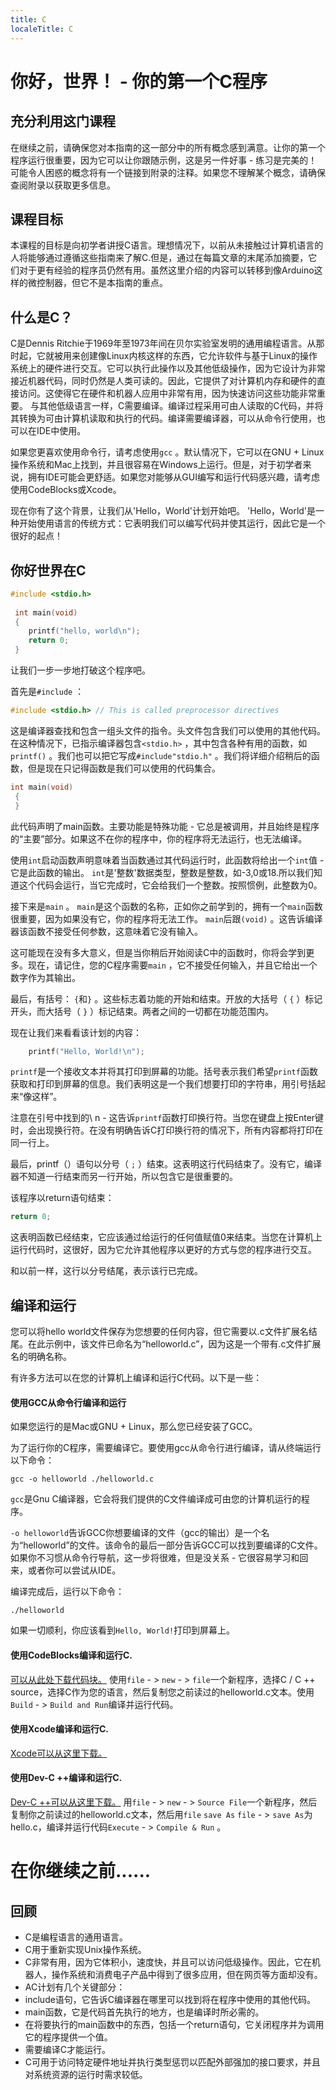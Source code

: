 ```yaml
---
title: C
localeTitle: C
---
```

# 你好，世界！ - 你的第一个C程序

## 充分利用这门课程

在继续之前，请确保您对本指南的这一部分中的所有概念感到满意。让你的第一个程序运行很重要，因为它可以让你跟随示例，这是另一件好事 - 练习是完美的！可能令人困惑的概念将有一个链接到附录的注释。如果您不理解某个概念，请确保查阅附录以获取更多信息。

## 课程目标

本课程的目标是向初学者讲授C语言。理想情况下，以前从未接触过计算机语言的人将能够通过遵循这些指南来了解C.但是，通过在每篇文章的末尾添加摘要，它们对于更有经验的程序员仍然有用。虽然这里介绍的内容可以转移到像Arduino这样的微控制器，但它不是本指南的重点。

## 什么是C？

C是Dennis Ritchie于1969年至1973年间在贝尔实验室发明的通用编程语言。从那时起，它就被用来创建像Linux内核这样的东西，它允许软件与基于Linux的操作系统上的硬件进行交互。它可以执行此操作以及其他低级操作，因为它设计为非常接近机器代码，同时仍然是人类可读的。因此，它提供了对计算机内存和硬件的直接访问。这使得它在硬件和机器人应用中非常有用，因为快速访问这些功能非常重要。 与其他低级语言一样，C需要编译。编译过程采用可由人读取的C代码，并将其转换为可由计算机读取和执行的代码。编译需要编译器，可以从命令行使用，也可以在IDE中使用。

如果您更喜欢使用命令行，请考虑使用`gcc` 。默认情况下，它可以在GNU + Linux操作系统和Mac上找到，并且很容易在Windows上运行。但是，对于初学者来说，拥有IDE可能会更舒适。如果您对能够从GUI编写和运行代码感兴趣，请考虑使用CodeBlocks或Xcode。

现在你有了这个背景，让我们从'Hello，World'计划开始吧。 'Hello，World'是一种开始使用语言的传统方式：它表明我们可以编写代码并使其运行，因此它是一个很好的起点！

## 你好世界在C

```C
#include <stdio.h> 
 
 int main(void) 
 { 
    printf("hello, world\n"); 
    return 0; 
 } 
```

让我们一步一步地打破这个程序吧。

首先是`#include` ：

```C
#include <stdio.h> // This is called preprocessor directives 
```

这是编译器查找和包含一组头文件的指令。头文件包含我们可以使用的其他代码。在这种情况下，已指示编译器包含`<stdio.h>` ，其中包含各种有用的函数，如`printf()` 。我们也可以把它写成`#include"stdio.h"` 。我们将详细介绍稍后的函数，但是现在只记得函数是我们可以使用的代码集合。

```C
int main(void) 
 { 
 } 
```

此代码声明了main函数。主要功能是特殊功能 - 它总是被调用，并且始终是程序的“主要”部分。如果这不在你的程序中，你的程序将无法运行，也无法编译。

使用`int`启动函数声明意味着当函数通过其代码运行时，此函数将给出一个`int`值 - 它是此函数的输出。 `int`是'整数'数据类型，整数是整数，如-3,0或18.所以我们知道这个代码会运行，当它完成时，它会给我们一个整数。按照惯例，此整数为0。

接下来是`main` 。 `main`是这个函数的名称，正如你之前学到的，拥有一个`main`函数很重要，因为如果没有它，你的程序将无法工作。 `main`后跟`(void)` 。这告诉编译器该函数不接受任何参数，这意味着它没有输入。

这可能现在没有多大意义，但是当你稍后开始阅读C中的函数时，你将会学到更多。现在，请记住，您的C程序需要`main` ，它不接受任何输入，并且它给出一个数字作为其输出。

最后，有括号： `{`和`}` 。这些标志着功能的开始和结束。开放的大括号（ `{` ）标记开头，而大括号（ `}` ）标记结束。两者之间的一切都在功能范围内。

现在让我们来看看该计划的内容：

```C
    printf("Hello, World!\n"); 
```

`printf`是一个接收文本并将其打印到屏幕的功能。括号表示我们希望`printf`函数获取和打印到屏幕的信息。我们表明这是一个我们想要打印的字符串，用引号括起来“像这样”。

注意在引号中找到的\\ n - 这告诉`printf`函数打印换行符。当您在键盘上按Enter键时，会出现换行符。在没有明确告诉C打印换行符的情况下，所有内容都将打印在同一行上。

最后，printf（）语句以分号（ `;` ）结束。这表明这行代码结束了。没有它，编译器不知道一行结束而另一行开始，所以包含它是很重要的。

该程序以return语句结束：

```C
return 0; 
```

这表明函数已经结束，它应该通过给运行的任何值赋值0来结束。当您在计算机上运行代码时，这很好，因为它允许其他程序以更好的方式与您的程序进行交互。

和以前一样，这行以分号结尾，表示该行已完成。

## 编译和运行

您可以将hello world文件保存为您想要的任何内容，但它需要以.c文件扩展名结尾。在此示例中，该文件已命名为“helloworld.c”，因为这是一个带有.c文件扩展名的明确名称。

有许多方法可以在您的计算机上编译和运行C代码。以下是一些：

#### 使用GCC从命令行编译和运行

如果您运行的是Mac或GNU + Linux，那么您已经安装了GCC。

为了运行你的C程序，需要编译它。要使用gcc从命令行进行编译，请从终端运行以下命令：

```shell
gcc -o helloworld ./helloworld.c 
```

`gcc`是Gnu C编译器，它会将我们提供的C文件编译成可由您的计算机运行的程序。

`-o helloworld`告诉GCC你想要编译的文件（gcc的输出）是一个名为“helloworld”的文件。该命令的最后一部分告诉GCC可以找到要编译的C文件。如果你不习惯从命令行导航，这一步将很难，但是没关系 - 它很容易学习和回来，或者你可以尝试从IDE。

编译完成后，运行以下命令：

```shell
./helloworld 
```

如果一切顺利，你应该看到`Hello, World!`打印到屏幕上。

#### 使用CodeBlocks编译和运行C.

[可以从此处下载代码块。](http://www.codeblocks.org/downloads/26) 使用`file` - > `new` - > `file`一个新程序，选择C / C ++ source，选择C作为您的语言，然后复制您之前读过的helloworld.c文本。使用`Build` - > `Build and Run`编译并运行代码。

#### 使用Xcode编译和运行C.

[Xcode可以从这里下载。](https://developer.apple.com/xcode/)

#### 使用Dev-C ++编译和运行C.

[Dev-C ++可以从这里下载。](https://sourceforge.net/projects/orwelldevcpp/) 用`file` - > `new` - > `Source File`一个新程序，然后复制你之前读过的helloworld.c文本，然后用`file` `save As` `file` - > `save As`为hello.c，编译并运行代码`Execute` - > `Compile & Run` 。

# 在你继续之前......

## 回顾

*   C是编程语言的通用语言。
*   C用于重新实现Unix操作系统。
*   C非常有用，因为它体积小，速度快，并且可以访问低级操作。因此，它在机器人，操作系统和消费电子产品中得到了很多应用，但在网页等方面却没有。
*   AC计划有几个关键部分：
*   include语句，它告诉C编译器在哪里可以找到将在程序中使用的其他代码。
*   main函数，它是代码首先执行的地方，也是编译时所必需的。
*   在将要执行的main函数中的东西，包括一个return语句，它关闭程序并为调用它的程序提供一个值。
*   需要编译C才能运行。
*   C可用于访问特定硬件地址并执行类型惩罚以匹配外部强加的接口要求，并且对系统资源的运行时需求较低。